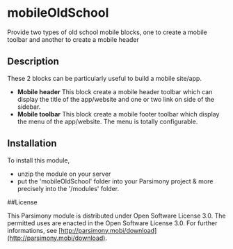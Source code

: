 mobileOldSchool
===============

Provide two types of old school mobile blocks, one to create a mobile toolbar and another to create a mobile header

## Description

These 2 blocks can be particularly useful to build a mobile site/app.

* **Mobile header**
This block create a mobile header toolbar which can display the title of the app/website and one or two link on side of the sidebar.
* **Mobile toolbar**
This block create a mobile footer toolbar which display the menu of the app/website. The menu is totally configurable.

## Installation

To install this module, 
* unzip the module on your server
* put the 'mobileOldSchool' folder into your Parsimony project & more precisely into the '/modules' folder.


##License

This Parsimony module is distributed under Open Software License 3.0. The permitted uses are enacted in the Open Software License 3.0.
For further informations, see [http://parsimony.mobi/download](http://parsimony.mobi/download).
